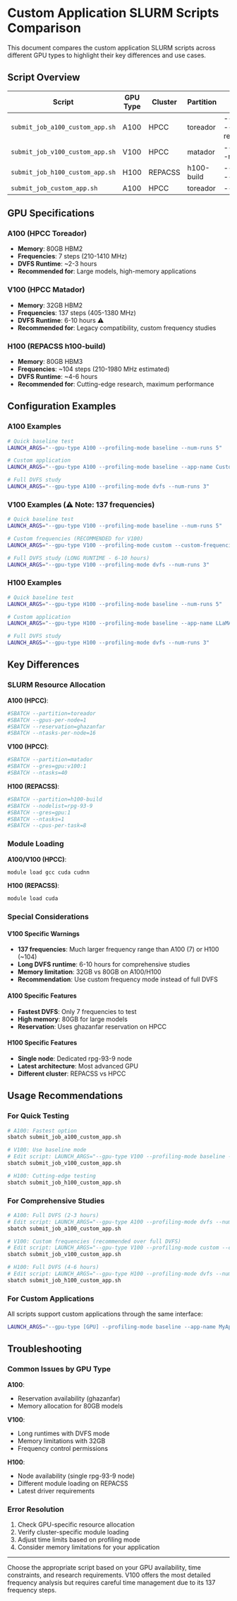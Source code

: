 # Custom Application SLURM Scripts Comparison

This document compares the custom application SLURM scripts across different GPU types to highlight their key differences and use cases.

## Script Overview

| Script | GPU Type | Cluster | Partition | Resource Spec | Default Time |
|--------|----------|---------|-----------|---------------|--------------|
| `submit_job_a100_custom_app.sh` | A100 | HPCC | toreador | --gpus-per-node=1 --reservation=ghazanfar | 3:00:00 |
| `submit_job_v100_custom_app.sh` | V100 | HPCC | matador | --gres=gpu:v100:1 --ntasks=40 | 3:00:00 |
| `submit_job_h100_custom_app.sh` | H100 | REPACSS | h100-build | --nodelist=rpg-93-9 --gres=gpu:1 | 3:00:00 |
| `submit_job_custom_app.sh` | A100 | HPCC | toreador | --gpus-per-node=1 | 2:00:00 |

## GPU Specifications

### A100 (HPCC Toreador)
- **Memory**: 80GB HBM2
- **Frequencies**: 7 steps (210-1410 MHz)
- **DVFS Runtime**: ~2-3 hours
- **Recommended for**: Large models, high-memory applications

### V100 (HPCC Matador)
- **Memory**: 32GB HBM2
- **Frequencies**: 137 steps (405-1380 MHz)
- **DVFS Runtime**: 6-10 hours ⚠️
- **Recommended for**: Legacy compatibility, custom frequency studies

### H100 (REPACSS h100-build)
- **Memory**: 80GB HBM3
- **Frequencies**: ~104 steps (210-1980 MHz estimated)
- **DVFS Runtime**: ~4-6 hours
- **Recommended for**: Cutting-edge research, maximum performance

## Configuration Examples

### A100 Examples
```bash
# Quick baseline test
LAUNCH_ARGS="--gpu-type A100 --profiling-mode baseline --num-runs 5"

# Custom application
LAUNCH_ARGS="--gpu-type A100 --profiling-mode baseline --app-name CustomApp --app-executable my_app"

# Full DVFS study
LAUNCH_ARGS="--gpu-type A100 --profiling-mode dvfs --num-runs 3"
```

### V100 Examples (⚠️ Note: 137 frequencies)
```bash
# Quick baseline test
LAUNCH_ARGS="--gpu-type V100 --profiling-mode baseline --num-runs 5"

# Custom frequencies (RECOMMENDED for V100)
LAUNCH_ARGS="--gpu-type V100 --profiling-mode custom --custom-frequencies '405,840,1200,1380' --num-runs 7"

# Full DVFS study (LONG RUNTIME - 6-10 hours)
LAUNCH_ARGS="--gpu-type V100 --profiling-mode dvfs --num-runs 3"
```

### H100 Examples
```bash
# Quick baseline test
LAUNCH_ARGS="--gpu-type H100 --profiling-mode baseline --num-runs 5"

# Custom application
LAUNCH_ARGS="--gpu-type H100 --profiling-mode baseline --app-name LLaMA --app-executable llama_inference"

# Full DVFS study
LAUNCH_ARGS="--gpu-type H100 --profiling-mode dvfs --num-runs 3"
```

## Key Differences

### SLURM Resource Allocation

**A100 (HPCC)**:
```bash
#SBATCH --partition=toreador
#SBATCH --gpus-per-node=1
#SBATCH --reservation=ghazanfar
#SBATCH --ntasks-per-node=16
```

**V100 (HPCC)**:
```bash
#SBATCH --partition=matador
#SBATCH --gres=gpu:v100:1
#SBATCH --ntasks=40
```

**H100 (REPACSS)**:
```bash
#SBATCH --partition=h100-build
#SBATCH --nodelist=rpg-93-9
#SBATCH --gres=gpu:1
#SBATCH --ntasks=1
#SBATCH --cpus-per-task=8
```

### Module Loading

**A100/V100 (HPCC)**:
```bash
module load gcc cuda cudnn
```

**H100 (REPACSS)**:
```bash
module load cuda
```

### Special Considerations

#### V100 Specific Warnings
- **137 frequencies**: Much larger frequency range than A100 (7) or H100 (~104)
- **Long DVFS runtime**: 6-10 hours for comprehensive studies
- **Memory limitation**: 32GB vs 80GB on A100/H100
- **Recommendation**: Use custom frequency mode instead of full DVFS

#### A100 Specific Features
- **Fastest DVFS**: Only 7 frequencies to test
- **High memory**: 80GB for large models
- **Reservation**: Uses ghazanfar reservation on HPCC

#### H100 Specific Features
- **Single node**: Dedicated rpg-93-9 node
- **Latest architecture**: Most advanced GPU
- **Different cluster**: REPACSS vs HPCC

## Usage Recommendations

### For Quick Testing
```bash
# A100: Fastest option
sbatch submit_job_a100_custom_app.sh

# V100: Use baseline mode
# Edit script: LAUNCH_ARGS="--gpu-type V100 --profiling-mode baseline --num-runs 3"
sbatch submit_job_v100_custom_app.sh

# H100: Cutting-edge testing
sbatch submit_job_h100_custom_app.sh
```

### For Comprehensive Studies
```bash
# A100: Full DVFS (2-3 hours)
# Edit script: LAUNCH_ARGS="--gpu-type A100 --profiling-mode dvfs --num-runs 5"
sbatch submit_job_a100_custom_app.sh

# V100: Custom frequencies (recommended over full DVFS)
# Edit script: LAUNCH_ARGS="--gpu-type V100 --profiling-mode custom --custom-frequencies '405,600,900,1200,1380'"
sbatch submit_job_v100_custom_app.sh

# H100: Full DVFS (4-6 hours)
# Edit script: LAUNCH_ARGS="--gpu-type H100 --profiling-mode dvfs --num-runs 3"
sbatch submit_job_h100_custom_app.sh
```

### For Custom Applications
All scripts support custom applications through the same interface:
```bash
LAUNCH_ARGS="--gpu-type [GPU] --profiling-mode baseline --app-name MyApp --app-executable my_executable --app-params 'custom parameters'"
```

## Troubleshooting

### Common Issues by GPU Type

**A100**:
- Reservation availability (ghazanfar)
- Memory allocation for 80GB models

**V100**:
- Long runtimes with DVFS mode
- Memory limitations with 32GB
- Frequency control permissions

**H100**:
- Node availability (single rpg-93-9 node)
- Different module loading on REPACSS
- Latest driver requirements

### Error Resolution
1. Check GPU-specific resource allocation
2. Verify cluster-specific module loading
3. Adjust time limits based on profiling mode
4. Consider memory limitations for your application

---

Choose the appropriate script based on your GPU availability, time constraints, and research requirements. V100 offers the most detailed frequency analysis but requires careful time management due to its 137 frequency steps.
